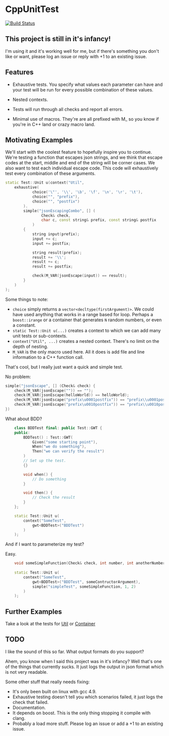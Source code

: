 # CppUnitTest

[![Build Status](https://travis-ci.org/simon-bourne/CppUnitTest.png)](https://travis-ci.org/simon-bourne/CppUnitTest)

## This project is still in it's infancy!
 
I'm using it and it's working well for me, but if there's something you don't like or want, please log an issue or reply
with +1 to an existing issue.

## Features

- Exhaustive tests. You specify what values each parameter can have and your test will be run for every possible 
combination of these values.      

- Nested contexts.

- Tests will run through all checks and report all errors.

- Minimal use of macros. They're are all prefixed with M_ so you know if you're in C++ land or crazy macro land.

## Motivating Examples

We'll start with the coolest feature to hopefully inspire you to continue.
We're testing a function that escapes json strings, and we think that escape codes at the start, middle and end of
the string will be corner cases. We also want to test each individual escape code. This code will exhaustively
test every combination of these arguments.

```C++
static Test::Unit u(context("Util",
    exhaustive(
            choice('\"', '\\', '\b', '\f', '\n', '\r', '\t'),
            choice("", "prefix"),
            choice("", "postfix")
        ).
        simple("jsonEscapingCombo", [] (
                Check& check,
                char c, const string& prefix, const string& postfix
            )
        {
            string input(prefix);
            input += c;
            input += postfix;

            string result(prefix);
            result += '\\';
            result += c;
            result += postfix;

            check(M_VAR(jsonEscape(input)) == result);
        }
    )
);
```

Some things to note:

- `choice` simply returns a `vector<decltype(firstArgument)>`. We could have used anything that works in a range based
for loop. Perhaps a `boost::irange` or a container that generates `N` random numbers, or even a constant.
- `static Test::Unit u(...)` creates a context to which we can add many unit tests or sub-contexts.
- `context("Util", ...)` creates a nested context. There's no limit on the depth of nesting.
- `M_VAR` is the only macro used here. All it does is add file and line information to a C++ function call.

That's cool, but I really just want a quick and simple test.

No problem:

```C++
simple("jsonEscape", [] (Check& check) {
    check(M_VAR(jsonEscape("")) == "");
    check(M_VAR(jsonEscape(helloWorld)) == helloWorld);
    check(M_VAR(jsonEscape("prefix\u0001postfix")) == "prefix\\u0001postfix");
    check(M_VAR(jsonEscape("prefix\u0010postfix")) == "prefix\\u0010postfix");
})
```

What about BDD?

```C++
    class BDDTest final: public Test::GWT {
    public:
        BDDTest() : Test::GWT(
            Given("some starting point"),
            When("we do something"),
            Then("we can verify the result")
        )
        // Set up the test.
        {}

        void when() {
            // Do something
        }

        void then() {
            // Check the result
        }
    };

    static Test::Unit u(
        context("SomeTest",
            gwt<BDDTest>("BDDTest")
        )
    );
```

And if I want to parameterize my test?

Easy.

```C++
    void someSimpleFunction(Check& check, int number, int anotherNumber);
    
    static Test::Unit u(
        context("SomeTest",
            gwt<BDDTest>("BDDTest", someContructorArgument),
            simple("simpleTest", someSimpleFunction, 1, 2)
        )
    );
```

## Further Examples

Take a look at the tests for [Util](test/src/TestUtil.cpp) or [Container](test/src/TestContainer.cpp) 

## TODO

I like the sound of this so far. What output formats do you support?

Ahem, you know when I said this project was in it's infancy? Well that's one of the things that currently sucks. It
just logs the output in json format which is not very readable.

Some other stuff that really needs fixing:

- It's only been built on linux with gcc 4.9.
- Exhaustive testing doesn't tell you which scenarios failed, it just logs the check that failed.
- Documentation.
- It depends on boost. This is the only thing stopping it compile with clang.
- Probably a load more stuff. Please log an issue or add a +1 to an existing issue.
